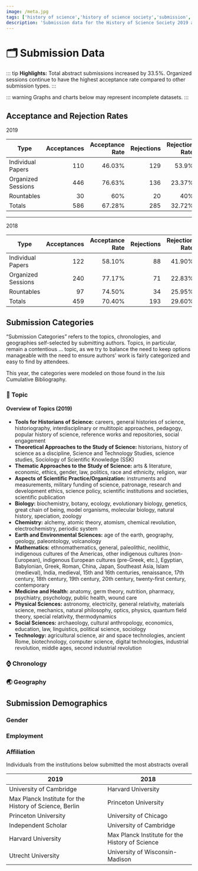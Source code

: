 ```yaml
---
image: /meta.jpg
tags: ['history of science','history of science society','submission','data','statistics']
description: 'Submission data for the History of Science Society 2019 annual meeting'
---
```


# 🗂️ Submission Data

::: tip
**Highlights:** Total abstract submissions increased by 33.5%. Organized sessions continue to have the highest acceptance rate compared to other submission types.
:::

<totalSubmissions class="graph"/>

::: warning
Graphs and charts below may represent incomplete datasets.
:::

## Acceptance and Rejection Rates

<p class="graph-header">2019</p>

| **Type** | **Acceptances** | **Acceptance Rate** | **Rejections** | **Rejection Rate** | **Total Submissions** |
| --- | ---:| ---:| ---:| ---:| ---:|
| Individual Papers | 110 | 46.03% | 129 | 53.9% | 239 |
| Organized Sessions | 446 | 76.63% | 136 | 23.37% | 582 |
| Rountables | 30 | 60% | 20 | 40% | 50 |
| Totals | 586 | 67.28% | 285 | 32.72% | 871 |

<hr>

<div class="opacity-85">

<p class="graph-header">2018</p>

| **Type** | **Acceptances** | **Acceptance Rate** | **Rejections** | **Rejection Rate** | **Total Submissions** |
| --- | ---:| ---:| ---:| ---:| ---:|
| Individual Papers | 122 | 58.10% | 88 | 41.90% | 210 |
| Organized Sessions | 240 | 77.17% | 71 | 22.83% | 311 |
| Rountables | 97 | 74.50% | 34 | 25.95% | 131 |
| Totals | 459 | 70.40% | 193 | 29.60% | 652 |

</div>

## Submission Categories

&ldquo;Submission Categories&rdquo; refers to the topics, chronologies, and geographies self-selected by submitting authors. Topics, in particular, remain a contentious ... topic, as we try to balance the need to keep options manageable with the need to ensure authors' work is fairly categorized and easy to find by attendees.

This year, the categories were modeled on those found in the *Isis* Cumulative Bibliography.

### 📁 Topic

<submissionTopics2019 class="graph"/>

#### Overview of Topics (2019)
<ul class='topic-overview'>
<li><strong>Tools for Historians of Science:</strong>&nbsp;careers, general histories of science, historiography, interdisciplinary or multitopic approaches, pedagogy, popular history of science, reference works and repositories, social engagement</li>
<li><strong>Theoretical Approaches to the Study of Science:</strong>&nbsp;historians, history of science as a discipline, Science and Technology Studies, science studies, Sociology of Scientific Knowledge (SSK)</li>
<li><strong>Thematic Approaches to the Study of Science:</strong>&nbsp;arts &amp; literature, economic, ethics, gender, law, politics, race and ethnicity, religion, war</li>
<li><strong>Aspects of Scientific Practice/Organization:</strong>&nbsp;instruments and measurements, military funding of science, patronage, research and development ethics, science policy, scientific institutions and societies, scientific publication</li>
<li><strong>Biology:</strong>&nbsp;biochemistry, botany, ecology, evolutionary biology, genetics, great chain of being, model organisms, molecular biology, natural history, speciation, zoology</li>
<li><strong>Chemistry:</strong>&nbsp;alchemy, atomic theory, atomism, chemical revolution, electrochemistry, periodic system</li>
<li><strong>Earth and Environmental Sciences:</strong>&nbsp;age of the earth, geography, geology, paleontology, volcanology</li>
<li><strong>Mathematics:</strong>&nbsp;ethnomathematics, general, paleolithic, neolithic, indigenous cultures of the Americas, other indigenous cultures (non-European), indigenous European cultures (pre-Greek, etc.), Egyptian, Babylonian, Greek, Roman, China, Japan, Southeast Asia, Islam (medieval), India, medieval, 15th and 16th centuries, renaissance, 17th century, 18th century, 19th century, 20th century, twenty-first century, contemporary</li>
<li><strong>Medicine and Health:</strong>&nbsp;anatomy, germ theory, nutrition, pharmacy, psychiatry, psychology, public health, wound care</li>
<li><strong>Physical Sciences:</strong>&nbsp;astronomy, electricity, general relativity, materials science, mechanics, natural philosophy, optics, physics, quantum field theory, special relativity, thermodynamics</li>
<li><strong>Social Sciences:</strong>&nbsp;archaeology, cultural anthropology, economics, education, law, linguistics, political science, sociology</li>
<li><strong>Technology:</strong>&nbsp;agricultural science, air and space technologies, ancient Rome, biotechnology, computer science, digital technologies, industrial revolution, middle ages, second industrial revolution</li>
</ul>

<submissionTopics2018 class="graph"/>

### ⌚️ Chronology

<submissionChronology2019 class="graph"/>

<submissionChronology2018 class="graph"/>

### 🌏 Geography

<submissionGeography2019 class="graph"/>

<submissionGeography2018 class="graph"/>

## Submission Demographics

### Gender

<submissionGender2019 class="graph"/>

<submissionGender2018 class="graph"/>

### Employment

<submissionEmployment class="graph"/>

### Affiliation
Individuals from the institutions below submitted the most abstracts overall

| **2019** | **2018** |
| --- | ---|
University of Cambridge  | Harvard University |
| Max Planck Institute for the History of Science, Berlin | Princeton University |
| Princeton University | University of Chicago |
| Independent Scholar | University of Cambridge |
| Harvard University | Max Planck Institute for the History of Science |
| Utrecht University | University of Wisconsin-Madison |

<joinTheConvo />

<style lang="stylus">
.graph-header
    text-align: center
    font-weight: 700

.topic-overview li
    margin: .5em 0
</style>
